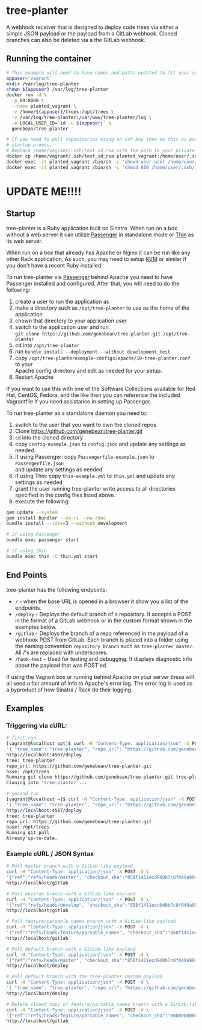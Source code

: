 # tree-planter

A webhook receiver that is designed to deploy code trees via either a simple
JSON payload or the payload from a GitLab webhook. Cloned branches can also be
deleted via a the GitLab webhook.

## Running the container

```bash
# This example will need to have names and paths updated to fit your setup. 
appuser='vagrant'
mkdir /var/log/tree-planter
chown ${appuser} /var/log/tree-planter
docker run -d \
  -p 80:8080 \
  --name planted_vagrant \
  -v /home/${appuser}/trees:/opt/trees \
  -v /var/log/tree-planter:/var/www/tree-planter/log \
  -e LOCAL_USER_ID=`id -u ${appuser}` \
  genebean/tree-planter

# If you need to pull repositories using an ssh key then do this as part of your
# startup proess:
# Replace /home/vagrant/.ssh/test_id_rsa with the path to your private key
docker cp /home/vagrant/.ssh/test_id_rsa planted_vagrant:/home/user/.ssh/id_rsa
docker exec -it planted_vagrant /bin/sh -c 'chown user.user /home/user/.ssh/id_rsa'
docker exec -it planted_vagrant /bin/sh -c 'chmod 600 /home/user/.ssh/id_rsa'
```

# UPDATE ME!!!!
## Startup

tree-planter is a Ruby application built on Sinatra. When run on a box without
a web server it can utilize [Passenger][passenger] in standalone mode or
[Thin][thin] as its web server.

When run on a box that already has Apache or Nginx it can be run like any other
Rack application. As such, you may need to setup [RVM][rvm] or similar if you
don't have a recent Ruby installed.

To run tree-planter via [Passenger][passenger] behind Apache you need to have
Passenger installed and configured. After that, you will need to do the
following:  
1. create a user to run the application as  
2. make a directory such as `/opt/tree-planter` to use as the home of the application  
3. chown that directory to your application user  
4. switch to the application user and run  
   `git clone https://github.com/genebean/tree-planter.git /opt/tree-planter`  
5. cd into `/opt/tree-planter`  
6. run `bundle install --deployment --without development test`  
7. copy `/opt/tree-planterexmaple-configs/apache/10-tree-planter.conf` to your  
   Apache config directory and edit as needed for your setup.  
8. Restart Apache  

If you want to use this with one of the Software Collections available for Red
Hat, CentOS, Fedora, and the like then you can reference the included
Vagrantfile if you need assistance in setting up Passenger.

To run tree-planter as a standalone daemon you need to:  
1. switch to the user that you want to own the cloned repos  
2. Clone https://github.com/genebean/tree-planter.git  
3. `cd` into the cloned directory  
4. copy `config-example.json` to `config.json` and update any settings as needed  
5. If using Passenger: copy `Passengerfile-example.json` to `Passengerfile.json`  
   and update any settings as needed  
6. if using Thin: copy `thin-example.yml` to `thin.yml` and update any settings
   as needed  
7. grant the user running tree-planter write access to all directories
   specified in the config files listed above.  
8. execute the following:

```bash
gem update --system
gem install bundler --no-ri --no-rdoc
bundle install --jobs=3 --without development

# if using Passenger
bundle exec passenger start

# if using thin
bundle exec thin -C thin.yml start
```


## End Points

tree-planter has the following endpoints:  
* `/` - when the base URL is opened in a browser it show you a list of the
  endpoints.  
* `/deploy` - Deploys the default branch of a repository. It accepts a POST in
  the format of a GitLab webhook or in the custom format shown in the examples
  below.  
* `/gitlab` - Deploys the branch of a repo referenced in the payload of a
  webhook POST from GitLab. Each branch is placed into a folder using the naming
  convention `repository_branch` such as `tree-planter_master`. All /'s are
  replaced with underscores.  
* `/hook-test` - Used for testing and debugging. It displays diagnostic info
  about the payload that was POST'ed.

If using the Vagrant box or running behind Apache on your server these will all
send a fair amount of info to Apache's error log. The error log is used as a
byproduct of how Sinatra / Rack do their logging.


## Examples

### Triggering via cURL:

```bash
# first run
[vagrant@localhost opt]$ curl -H "Content-Type: application/json" -X POST -d \
'{ "tree_name": "tree-planter", "repo_url": "https://github.com/genebean/tree-planter.git" }' \
http://localhost:4567/deploy
tree: tree-planter
repo_url: https://github.com/genebean/tree-planter.git
base: /opt/trees
Running git clone https://github.com/genebean/tree-planter.git tree-planter
Cloning into 'tree-planter'...

# second run
[vagrant@localhost ~]$ curl -H "Content-Type: application/json" -X POST -d \
'{ "tree_name": "tree-planter", "repo_url": "https://github.com/genebean/tree-planter.git" }' \
http://localhost:4567/deploy
tree: tree-planter
repo_url: https://github.com/genebean/tree-planter.git
base: /opt/trees
Running git pull
Already up-to-date.
```

### Example cURL / JSON Syntax

```bash
# Pull master branch with a GitLab-like payload
curl -H "Content-Type: application/json" -X POST -d \
'{"ref":"refs/heads/master", "checkout_sha":"858f1411ecd9d0b7c8f049a98412d1b3dcb68eae", "repository":{"name":"tree-planter", "url":"https://github.com/genebean/tree-planter.git" }}' \
http://localhost/gitlab

# Pull develop branch with a GitLab-like payload
curl -H "Content-Type: application/json" -X POST -d \
'{"ref":"refs/heads/develop", "checkout_sha":"858f1411ecd9d0b7c8f049a98412d1b3dcb68eae", "repository":{"name":"tree-planter", "url":"https://github.com/genebean/tree-planter.git" }}' \
http://localhost/gitlab

# Pull feature/parsable_names branch with a GitLab-like payload
curl -H "Content-Type: application/json" -X POST -d \
'{"ref":"refs/heads/feature/parsable_names", "checkout_sha":"858f1411ecd9d0b7c8f049a98412d1b3dcb68eae", "repository":{"name":"tree-planter", "url":"https://github.com/genebean/tree-planter.git" }}' \
http://localhost/gitlab

# Pull default branch with a GitLab-like payload
curl -H "Content-Type: application/json" -X POST -d \
'{"ref":"refs/heads/master", "checkout_sha":"858f1411ecd9d0b7c8f049a98412d1b3dcb68eae", "repository":{"name":"tree-planter", "url":"https://github.com/genebean/tree-planter.git" }}' \
http://localhost/deploy

# Pull default branch with the tree-planter custom payload
curl -H "Content-Type: application/json" -X POST -d \
'{ "tree_name": "tree-planter", "repo_url": "https://github.com/genebean/tree-planter.git" }' \
http://localhost/deploy

# Delete cloned copy of feature/parsable_names branch with a GitLab-like payload
curl -H "Content-Type: application/json" -X POST -d \
'{"ref":"refs/heads/feature/parsable_names", "checkout_sha":"0000000000000000000000000000000000000000", "repository":{"name":"tree-planter", "url":"https://github.com/genebean/tree-planter.git" }}' \
http://localhost/gitlab
```

[rvm]: https://rvm.io
[passenger]: https://www.phusionpassenger.com
[thin]: https://rubygems.org/gems/thin
